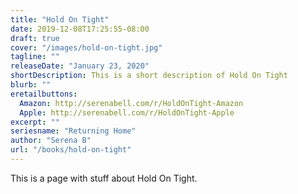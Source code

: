 ```yaml
---
title: "Hold On Tight"
date: 2019-12-08T17:25:55-08:00
draft: true
cover: "/images/hold-on-tight.jpg"
tagline: ""
releaseDate: "January 23, 2020"
shortDescription: This is a short description of Hold On Tight
blurb: ""
eretailbuttons:
  Amazon: http://serenabell.com/r/HoldOnTight-Amazon
  Apple: http://serenabell.com/r/HoldOnTight-Apple
excerpt: ""
seriesname: "Returning Home" 
author: "Serena B"
url: "/books/hold-on-tight"
---
```


This is a page with stuff about Hold On Tight. 